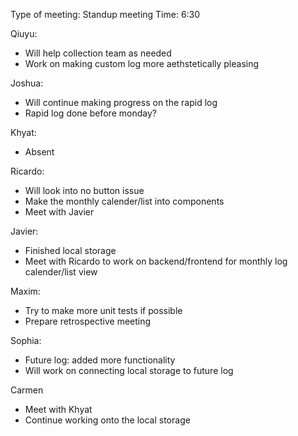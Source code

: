 Type of meeting: Standup meeting
Time: 6:30

Qiuyu:
- Will help collection team as needed
- Work on making custom log more aethstetically pleasing

Joshua:
- Will continue making progress on the rapid log
- Rapid log done before monday?

Khyat:
- Absent

Ricardo:
- Will look into no button issue
- Make the monthly calender/list into components
- Meet with Javier

Javier:
- Finished local storage
- Meet with Ricardo to work on backend/frontend for monthly log calender/list view

Maxim:
- Try to make more unit tests if possible
- Prepare retrospective meeting

Sophia:
- Future log: added more functionality
- Will work on connecting local storage to future log

Carmen
- Meet with Khyat
- Continue working onto the local storage

